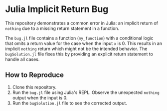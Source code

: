 # Julia Implicit Return Bug
This repository demonstrates a common error in Julia: an implicit return of `nothing` due to a missing return statement in a function.

The `bug.jl` file contains a function (`my_function`) with a conditional logic that omits a return value for the case when the input `x` is 0. This results in an implicit `nothing` return which might not be the intended behavior. The `bugSolution.jl` file fixes this by providing an explicit return statement to handle all cases.

## How to Reproduce
1. Clone this repository.
2. Run the `bug.jl` file using Julia's REPL. Observe the unexpected `nothing` output when the input is 0.
3. Run the `bugSolution.jl` file to see the corrected output.
